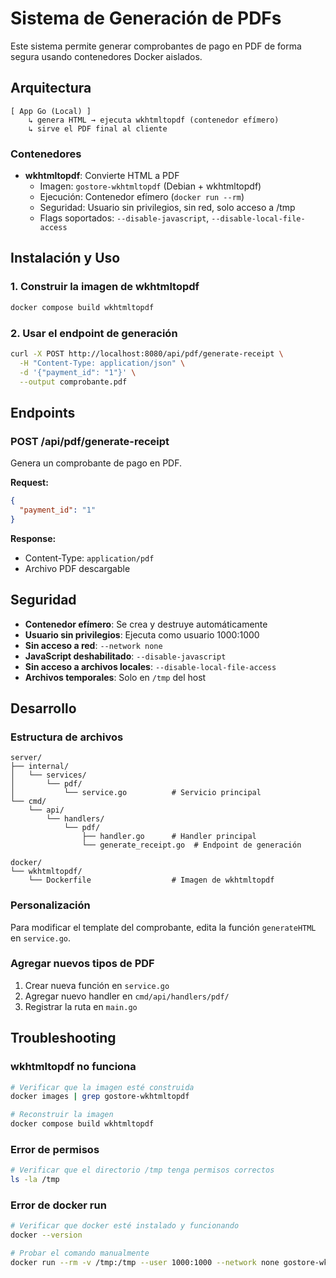 # Sistema de Generación de PDFs

Este sistema permite generar comprobantes de pago en PDF de forma segura usando contenedores Docker aislados.

## Arquitectura

```
[ App Go (Local) ]
    ↳ genera HTML → ejecuta wkhtmltopdf (contenedor efímero)
    ↳ sirve el PDF final al cliente
```

### Contenedores

- **wkhtmltopdf**: Convierte HTML a PDF
  - Imagen: `gostore-wkhtmltopdf` (Debian + wkhtmltopdf)
  - Ejecución: Contenedor efímero (`docker run --rm`)
  - Seguridad: Usuario sin privilegios, sin red, solo acceso a /tmp
  - Flags soportados: `--disable-javascript`, `--disable-local-file-access`

## Instalación y Uso

### 1. Construir la imagen de wkhtmltopdf

```bash
docker compose build wkhtmltopdf
```

### 2. Usar el endpoint de generación

```bash
curl -X POST http://localhost:8080/api/pdf/generate-receipt \
  -H "Content-Type: application/json" \
  -d '{"payment_id": "1"}' \
  --output comprobante.pdf
```

## Endpoints

### POST /api/pdf/generate-receipt

Genera un comprobante de pago en PDF.

**Request:**
```json
{
  "payment_id": "1"
}
```

**Response:**
- Content-Type: `application/pdf`
- Archivo PDF descargable

## Seguridad

- **Contenedor efímero**: Se crea y destruye automáticamente
- **Usuario sin privilegios**: Ejecuta como usuario 1000:1000
- **Sin acceso a red**: `--network none`
- **JavaScript deshabilitado**: `--disable-javascript`
- **Sin acceso a archivos locales**: `--disable-local-file-access`
- **Archivos temporales**: Solo en `/tmp` del host

## Desarrollo

### Estructura de archivos

```
server/
├── internal/
│   └── services/
│       └── pdf/
│           └── service.go          # Servicio principal
└── cmd/
    └── api/
        └── handlers/
            └── pdf/
                ├── handler.go      # Handler principal
                └── generate_receipt.go  # Endpoint de generación

docker/
└── wkhtmltopdf/
    └── Dockerfile                  # Imagen de wkhtmltopdf
```

### Personalización

Para modificar el template del comprobante, edita la función `generateHTML` en `service.go`.

### Agregar nuevos tipos de PDF

1. Crear nueva función en `service.go`
2. Agregar nuevo handler en `cmd/api/handlers/pdf/`
3. Registrar la ruta en `main.go`

## Troubleshooting

### wkhtmltopdf no funciona

```bash
# Verificar que la imagen esté construida
docker images | grep gostore-wkhtmltopdf

# Reconstruir la imagen
docker compose build wkhtmltopdf
```

### Error de permisos

```bash
# Verificar que el directorio /tmp tenga permisos correctos
ls -la /tmp
```

### Error de docker run

```bash
# Verificar que docker esté instalado y funcionando
docker --version

# Probar el comando manualmente
docker run --rm -v /tmp:/tmp --user 1000:1000 --network none gostore-wkhtmltopdf wkhtmltopdf --help
``` 